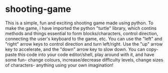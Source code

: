 # shooting-game
This is a simple, fun and exciting shooting game made using python. To make the game, i have imported the python "turtle" library, which contins methods and things essential to form blocks/characters, control direction, connecting the user's keyboard to the game, etc. You can use the "left" and "right" arrow keys to control direction and turn left/right. Use the "up" arrow key to accelerate, and the "down" arrow key to slow down. You can copy-paste this code into your code editor/shell, play around with it, and have some fun- change colours, increase/decrease difficulty levels, change sizes of characters- anything using your own imagination!
